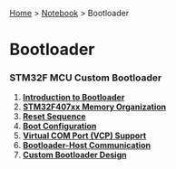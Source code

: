 <a href="../../">Home</a> > <a href="../notebook">Notebook</a> > Bootloader

# Bootloader



### STM32F MCU Custom Bootloader

1. **<a href="./introduction-to-bootloader">Introduction to Bootloader</a>**
1. **<a href="./stm32f407xx-memory-organization">STM32F407xx Memory Organization</a>**
1. **<a href="./reset-sequence">Reset Sequence</a>**
1. **<a href="./boot-configuration">Boot Configuration</a>**
1. **<a href="./virtual-com-port-support">Virtual COM Port (VCP) Support</a>**
1. **<a href="./bootloader-host-communication">Bootloader-Host Communication</a>**
1. **<a href="./custom-bootloader-design">Custom Bootloader Design</a>**

